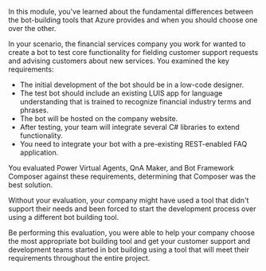 In this module, you've learned about the fundamental differences between the bot-building tools that Azure provides and when you should choose one over the other.

In your scenario, the financial services company you work for wanted to create a bot to test core functionality for fielding customer support requests and advising customers about new services. You examined the key requirements:

- The initial development of the bot should be in a low-code designer.
- The test bot should include an existing LUIS app for language understanding that is trained to recognize financial industry terms and phrases.
- The bot will be hosted on the company website.
- After testing, your team will integrate several C# libraries to extend functionality.
- You need to integrate your bot with a pre-existing REST-enabled FAQ application.

You evaluated Power Virtual Agents, QnA Maker, and Bot Framework Composer against these requirements, determining that Composer was the best solution.

Without your evaluation, your company might have used a tool that didn't support their needs and been forced to start the development process over using a different bot building tool.

Be performing this evaluation, you were able to help your company choose the most appropriate bot building tool and get your customer support and development teams started in bot building using a tool that will meet their requirements throughout the entire project.
